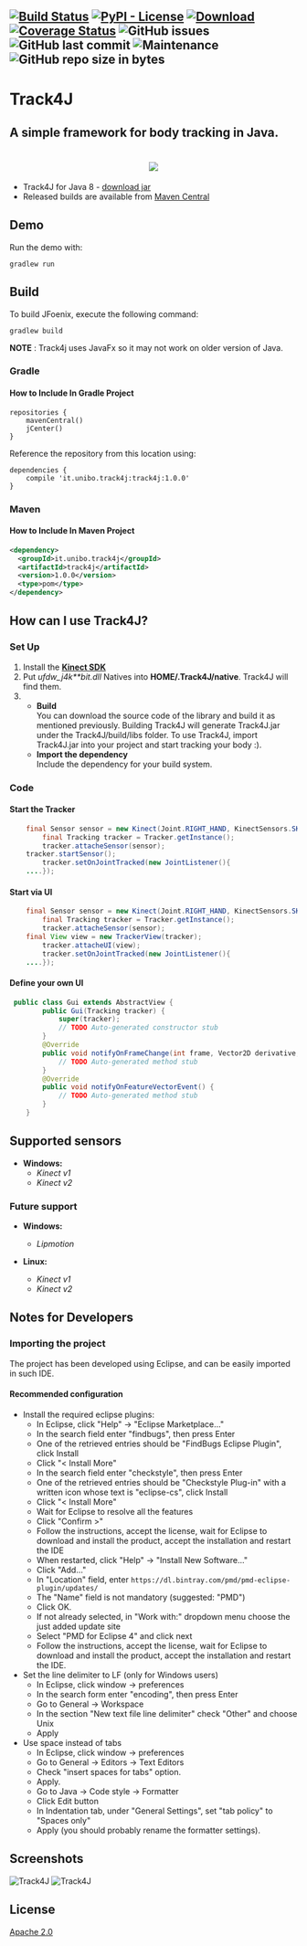 [![Build Status](https://travis-ci.org/Giulianini/Track4J.svg?branch=master)](https://travis-ci.org/Giulianini/Track4J)
[![PyPI - License](https://img.shields.io/github/license/Giulianini/Track4J.svg)](https://github.com/Giulianini/Track4J/blob/master/LICENSE.txt)
 [![Download](https://api.bintray.com/packages/giulianini/maven/Track4J/images/download.svg) ](https://bintray.com/giulianini/maven/Track4J/_latestVersion)
 [![Coverage Status](https://coveralls.io/repos/github/Giulianini/Track4J/badge.svg?branch=master)](https://coveralls.io/github/Giulianini/Track4J?branch=master)
![GitHub issues](https://img.shields.io/github/issues/Giulianini/Track4J.svg)
![GitHub last commit](https://img.shields.io/github/last-commit/Giulianini/Track4J.svg)
![Maintenance](https://img.shields.io/maintenance/yes/2018.svg)
![GitHub repo size in bytes](https://img.shields.io/github/repo-size/Giulianini/Track4J.svg)
---
# Track4J
## A simple framework for body tracking in Java.

<h1 align="center">
    <img src="/pic/Track4J.png">
</h1>

* Track4J for Java 8 - [download jar](https://bintray.com/giulianini/maven/Track4J/0.0.1)
* Released builds are available from [Maven Central]()

## Demo
Run the demo with:

    gradlew run

## Build
To build JFoenix, execute the following command:

    gradlew build

**NOTE** : Track4j uses JavaFx so it may not work on older version of Java.

### Gradle
#### How to Include In Gradle Project
```
repositories {
    mavenCentral()
    jCenter()
}
```
Reference the repository from this location using:
```
dependencies {
    compile 'it.unibo.track4j:track4j:1.0.0'
}
```

### Maven
#### How to Include In Maven Project
```xml
<dependency>
  <groupId>it.unibo.track4j</groupId>
  <artifactId>track4j</artifactId>
  <version>1.0.0</version>
  <type>pom</type>
</dependency>
```

## How can I use Track4J?
### Set Up
1. 	Install the [__Kinect SDK__ ](https://www.microsoft.com/en-us/download/confirmation.aspx?id=40278)
1. 	Put __ufdw_j4k_**bit.dll_ Natives into __HOME/.Track4J/native__. Track4J will find them.
1. 
	* **Build**  
	You can download the source code of the library and build it as mentioned previously. Building Track4J will generate Track4J.jar under the Track4J/build/libs folder. To use Track4J, import Track4J.jar into your project and start tracking your body :).
	* **Import the dependency**  
	Include the dependency for your build system.
 
### Code
#### Start the Tracker
```java
	final Sensor sensor = new Kinect(Joint.RIGHT_HAND, KinectSensors.SKELETON_ONLY, KinectVersion.KINECT1);
        final Tracking tracker = Tracker.getInstance();
        tracker.attacheSensor(sensor);
	tracker.startSensor();
        tracker.setOnJointTracked(new JointListener(){
	....});
```
#### Start via UI

```java
	final Sensor sensor = new Kinect(Joint.RIGHT_HAND, KinectSensors.SKELETON_ONLY, KinectVersion.KINECT1);
        final Tracking tracker = Tracker.getInstance();
        tracker.attacheSensor(sensor);
	final View view = new TrackerView(tracker);
        tracker.attacheUI(view);
        tracker.setOnJointTracked(new JointListener(){
	....});
```
#### Define your own UI

```java
 public class Gui extends AbstractView {
        public Gui(Tracking tracker) {
            super(tracker);
            // TODO Auto-generated constructor stub
        }
        @Override
        public void notifyOnFrameChange(int frame, Vector2D derivative, Vector2D path) {
            // TODO Auto-generated method stub   
        }
        @Override
        public void notifyOnFeatureVectorEvent() {
            // TODO Auto-generated method stub   
        }
    }
```


## Supported sensors

* **Windows:** 
	- _Kinect v1_
	- _Kinect v2_

### Future support

* **Windows:** 
	- _Lipmotion_
	
* **Linux:**
	- _Kinect v1_
	- _Kinect v2_
	


## Notes for Developers

### Importing the project
The project has been developed using Eclipse, and can be easily imported in such IDE.

#### Recommended configuration
* Install the required eclipse plugins:
  * In Eclipse, click "Help" -> "Eclipse Marketplace..."
  * In the search field enter "findbugs", then press Enter
  * One of the retrieved entries should be "FindBugs Eclipse Plugin", click Install
  * Click "< Install More"
  * In the search field enter "checkstyle", then press Enter
  * One of the retrieved entries should be "Checkstyle Plug-in" with a written icon whose text is "eclipse-cs", click Install
  * Click "< Install More"
  * Wait for Eclipse to resolve all the features
  * Click "Confirm >"
  * Follow the instructions, accept the license, wait for Eclipse to download and install the product, accept the installation and restart the IDE
  * When restarted, click "Help" -> "Install New Software..."
  * Click "Add..."
  * In "Location" field, enter `https://dl.bintray.com/pmd/pmd-eclipse-plugin/updates/`
  * The "Name" field is not mandatory (suggested: "PMD")
  * Click OK.
  * If not already selected, in "Work with:" dropdown menu choose the just added update site
  * Select "PMD for Eclipse 4" and click next
  * Follow the instructions, accept the license, wait for Eclipse to download and install the product, accept the installation and restart the IDE.
* Set the line delimiter to LF (only for Windows users)
  * In Eclipse, click window -> preferences
  * In the search form enter "encoding", then press Enter
  * Go to General -> Workspace
  * In the section "New text file line delimiter" check "Other" and choose Unix
  * Apply
* Use space instead of tabs
  * In Eclipse, click window -> preferences
  * Go to General -> Editors -> Text Editors
  * Check "insert spaces for tabs" option.
  * Apply.
  * Go to Java -> Code style -> Formatter
  * Click Edit button
  * In Indentation tab, under "General Settings", set "tab policy" to "Spaces only"
  * Apply (you should probably rename the formatter settings).

## Screenshots
![Track4J](/pic/track4j.gif)
![Track4J](/pic/derivative.gif)

## License
[Apache 2.0](https://www.apache.org/licenses/LICENSE-2.0)
	
	
